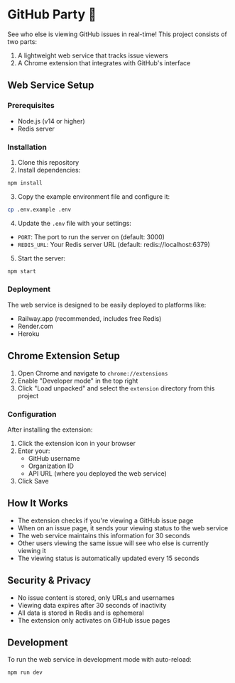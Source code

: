 # GitHub Party 🎉

See who else is viewing GitHub issues in real-time! This project consists of two parts:
1. A lightweight web service that tracks issue viewers
2. A Chrome extension that integrates with GitHub's interface

## Web Service Setup

### Prerequisites
- Node.js (v14 or higher)
- Redis server

### Installation

1. Clone this repository
2. Install dependencies:
```bash
npm install
```

3. Copy the example environment file and configure it:
```bash
cp .env.example .env
```

4. Update the `.env` file with your settings:
- `PORT`: The port to run the server on (default: 3000)
- `REDIS_URL`: Your Redis server URL (default: redis://localhost:6379)

5. Start the server:
```bash
npm start
```

### Deployment

The web service is designed to be easily deployed to platforms like:
- Railway.app (recommended, includes free Redis)
- Render.com
- Heroku

## Chrome Extension Setup

1. Open Chrome and navigate to `chrome://extensions`
2. Enable "Developer mode" in the top right
3. Click "Load unpacked" and select the `extension` directory from this project

### Configuration

After installing the extension:
1. Click the extension icon in your browser
2. Enter your:
   - GitHub username
   - Organization ID
   - API URL (where you deployed the web service)
3. Click Save

## How It Works

- The extension checks if you're viewing a GitHub issue page
- When on an issue page, it sends your viewing status to the web service
- The web service maintains this information for 30 seconds
- Other users viewing the same issue will see who else is currently viewing it
- The viewing status is automatically updated every 15 seconds

## Security & Privacy

- No issue content is stored, only URLs and usernames
- Viewing data expires after 30 seconds of inactivity
- All data is stored in Redis and is ephemeral
- The extension only activates on GitHub issue pages

## Development

To run the web service in development mode with auto-reload:
```bash
npm run dev
``` 